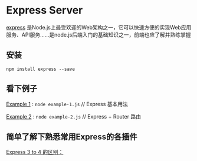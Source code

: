 # Express Server

[express](http://expressjs.com/zh-cn/) 是Node.js上最受欢迎的Web架构之一，它可以快速方便的实现Web应用服务、API服务……是node.js后端入门的基础知识之一，前端也应了解并熟练掌握

## 安装
`npm install express --save`

## 看下例子
[Example 1](https://github.com/timnity/SkillTree/blob/master/ExpressServer/example-1.js) : `node example-1.js`   // Express 基本用法

[Example 2](https://github.com/timnity/SkillTree/blob/master/ExpressServer/example-2.js) : `node example-2.js`   // Express + Router 路由

## 简单了解下熟悉常用Express的各插件
[Express 3 to 4 的区别：](http://expressjs.com/en/guide/migrating-4.html)
